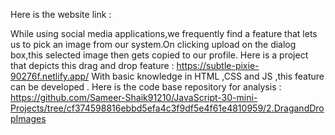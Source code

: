 Here is the website link : 

   

While using social media applications,we frequently find a feature that lets us to pick an image from our system.On clicking upload on the dialog box,this selected image then gets copied to our profile. 
Here is a project that depicts this drag and drop feature :
   https://subtle-pixie-90276f.netlify.app/
With basic knowledge in HTML ,CSS and JS ,this feature can be developed .
Here is the code base repository for analysis :
  https://github.com/Sameer-Shaik91210/JavaScript-30-mini-Projects/tree/cf374598816ebbd5efa4c3f9df5e4f61e4810959/2.DragandDropImages
